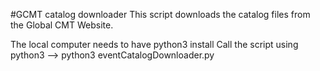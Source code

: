 #GCMT catalog downloader
This script downloads the catalog files from the Global CMT Website.

The local computer needs to have python3 install
Call the script using python3 --> python3 eventCatalogDownloader.py
